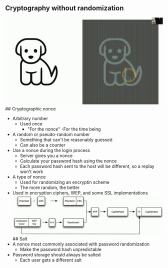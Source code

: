 ## Cryptography without randomization
![](Images/Pasted%20image%2020231204221817.png)## Cryptographic nonce
- Arbitrary number
	- Used once
		- "For the nonce" -For the time being
- A random or pseudo-random number
	- Something that can't be reasonably guessed
	- Can also be a counter
- Use a nonce during the login process
	- Server gives you a nonce
	- Calculate your password hash using the nonce
	- Each password hash sent to the host will be different, so a replay won't work
- A type of nonce
	- Used for randomizing an encryptin scheme
	- The more random, the better
- Used in encryption ciphers, WEP, and some SSL implementations
![](Images/Pasted%20image%2020231204223501.png)## Salt
- A nonce most commonly associated with password randomization
	- Make the password hash unpredictable
- Password storage should always be salted
	- Each user gets a different salt

